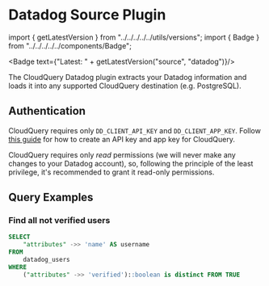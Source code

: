 # Datadog Source Plugin

import { getLatestVersion } from "../../../../../utils/versions";
import { Badge } from "../../../../../components/Badge";

<Badge text={"Latest: " + getLatestVersion("source", "datadog")}/>

The CloudQuery Datadog plugin extracts your Datadog information and loads it into any supported CloudQuery destination (e.g. PostgreSQL).

## Authentication

CloudQuery requires only `DD_CLIENT_API_KEY` and `DD_CLIENT_APP_KEY`. Follow [this guide](https://docs.datadoghq.com/account_management/api-app-keys/) for how to create an API key and app key for CloudQuery.

CloudQuery requires only *read* permissions (we will never make any changes to your Datadog account),
so, following the principle of the least privilege, it's recommended to grant it read-only permissions.

## Query Examples

### Find all not verified users

```sql
SELECT 
    "attributes" ->> 'name' AS username
FROM
    datadog_users
WHERE
    ("attributes" ->> 'verified')::boolean is distinct FROM TRUE
```
